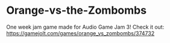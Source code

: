 # Orange-vs-the-Zombombs
One week jam game made for Audio Game Jam 3!  Check it out: https://gamejolt.com/games/orange_vs_zombombs/374732
